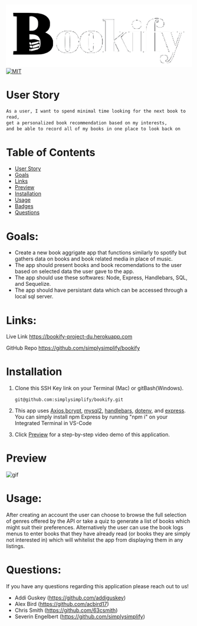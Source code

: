 ![bookify logo](./public/images/bookify.png)
[![MIT](https://img.shields.io/badge/License-MIT-yellowgreen.svg)](https://choosealicense.com/licenses/mit/)

# User Story
```
As a user, I want to spend minimal time looking for the next book to read, 
get a personalized book recommendation based on my interests, 
and be able to record all of my books in one place to look back on
```
# Table of Contents

- [User Story](#user_story)
- [Goals](#goals)
- [Links](#links)
- [Preview](#Preview)
- [Installation](#Installation)
- [Usage](#usage)
- [Badges](#badges)
- [Questions](#questions)

# Goals:

- Create a new book aggrigate app that functions similarly to spotify but gathers data on books and book related media in place of music.
- The app should present books and book recomendations to the user based on selected data the user gave to the app.
- The app should use these softwares: Node, Express, Handlebars, SQL, and Sequelize.
- The app should have persistant data which can be accessed through a local sql server.

# Links:

Live Link
https://bookify-project-du.herokuapp.com

GitHub Repo
https://github.com/simplysimplify/bookify




# Installation

1. Clone this SSH Key link on your Terminal (Mac) or gitBash(Windows).
   ```
   git@github.com:simplysimplify/bookify.git
   ```

2. This app uses [Axios](https://www.npmjs.com/package/axios),[bcrypt](https://www.npmjs.com/package/bcrypt), [mysql2](https://www.npmjs.com/package/mysql2), [handlebars](https://www.npmjs.com/package/handlebars), [dotenv](https://www.npmjs.com/package/dotenv), and [express](https://www.npmjs.com/package/express). You can simply install npm Express by running "npm i" on your Integrated Terminal in VS-Code

3. Click [Preview](#preview) for a step-by-step video demo of this application.

# Preview
![gif](./public/images/preview.gif)


# Usage:

After creating an account the user can choose to browse the full selection of genres offered by the API or take a quiz to generate a list of books which might suit their preferences. Alternatively the user can use the book logs menus to enter books that they have already read (or books they are simply not interested in) which will whitelist the app from displaying them in any listings.


# Questions:

If you have any questions regarding this application please reach out to us!

- Addi Guskey (https://github.com/addiguskey)
- Alex Bird (https://github.com/acbird17)
- Chris Smith (https://github.com/63csmith)
- Severin Engelbert (https://github.com/simplysimplify)
